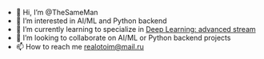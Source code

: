 - 👋 Hi, I’m @TheSameMan
- 👀 I’m interested in AI/ML and Python backend
- 🌱 I’m currently learning to specialize in [Deep Learning: advanced stream](https://stepik.org/course/101721/promo)
- 💞️ I’m looking to collaborate on AI/ML or Python backend projects
- 📫 How to reach me realotoim@mail.ru

<!---
TheSameMan/TheSameMan is a ✨ special ✨ repository because its `README.md` (this file) appears on your GitHub profile.
You can click the Preview link to take a look at your changes.
--->
